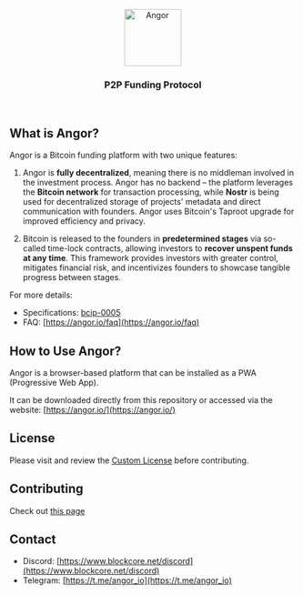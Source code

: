 
<p align="center">
    <img src="https://github.com/user-attachments/assets/fe8c48ab-3479-4312-8e09-7dedce6850f5" height="100" alt="Angor" />
</p>

<h3 align="center">
    P2P Funding Protocol
</h3>

<br>

## What is Angor?

Angor is a Bitcoin funding platform with two unique features:

1. Angor is **fully decentralized**, meaning there is no middleman involved in the investment process. Angor has no backend – the platform leverages the **Bitcoin network** for transaction processing, while **Nostr** is being used for decentralized storage of projects' metadata and direct communication with founders. Angor uses Bitcoin's Taproot upgrade for improved efficiency and privacy.

2. Bitcoin is released to the founders in **predetermined stages** via so-called time-lock contracts, allowing investors to **recover unspent funds at any time**. This framework provides investors with greater control, mitigates financial risk, and incentivizes founders to showcase tangible progress between stages.

For more details:
* Specifications: [bcip-0005](https://github.com/block-core/bcips/blob/main/bcip-0005.md)
* FAQ: [https://angor.io/faq](https://angor.io/faq)

## How to Use Angor?

Angor is a browser-based platform that can be installed as a PWA (Progressive Web App).

It can be downloaded directly from this repository or accessed via the website: [https://angor.io/](https://angor.io/)

## License
Please visit and review the [Custom License](/LICENSE) before contributing.

## Contributing

Check out [this page](/CONTRIBUTING.MD)

## Contact
* Discord: [https://www.blockcore.net/discord](https://www.blockcore.net/discord)
* Telegram: [https://t.me/angor_io](https://t.me/angor_io)
